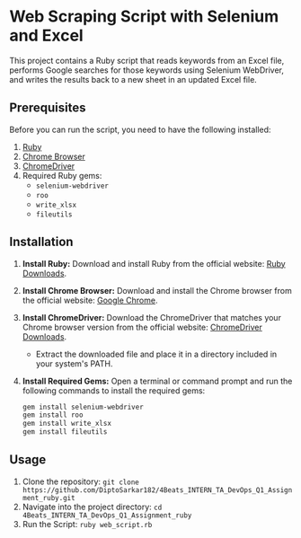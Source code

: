 # Web Scraping Script with Selenium and Excel

This project contains a Ruby script that reads keywords from an Excel file, performs Google searches for those keywords using Selenium WebDriver, and writes the results back to a new sheet in an updated Excel file.

## Prerequisites

Before you can run the script, you need to have the following installed:

1. [Ruby](https://www.ruby-lang.org/en/downloads/)
2. [Chrome Browser](https://www.google.com/chrome/)
3. [ChromeDriver](https://developer.chrome.com/docs/chromedriver/downloads)
4. Required Ruby gems:
    - `selenium-webdriver`
    - `roo`
    - `write_xlsx`
    - `fileutils`

## Installation

1. **Install Ruby:**
   Download and install Ruby from the official website: [Ruby Downloads](https://www.ruby-lang.org/en/downloads/).

2. **Install Chrome Browser:**
   Download and install the Chrome browser from the official website: [Google Chrome](https://www.google.com/chrome/).

3. **Install ChromeDriver:**
   Download the ChromeDriver that matches your Chrome browser version from the official website: [ChromeDriver Downloads](https://developer.chrome.com/docs/chromedriver/downloads).
    - Extract the downloaded file and place it in a directory included in your system's PATH.

4. **Install Required Gems:**
   Open a terminal or command prompt and run the following commands to install the required gems:
   ```sh
   gem install selenium-webdriver
   gem install roo
   gem install write_xlsx
   gem install fileutils

## Usage

1. Clone the repository: `git clone https://github.com/DiptoSarkar182/4Beats_INTERN_TA_DevOps_Q1_Assignment_ruby.git`
2. Navigate into the project directory: `cd 4Beats_INTERN_TA_DevOps_Q1_Assignment_ruby`
3. Run the Script: `ruby web_script.rb`
